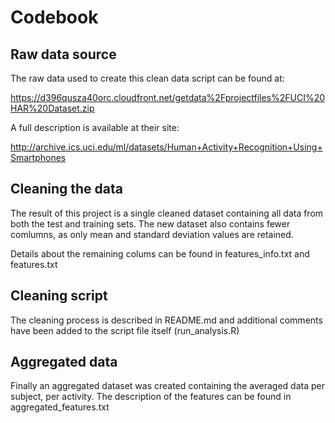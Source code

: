 # Codebook

## Raw data source

The raw data used to create this clean data script can be found at:

https://d396qusza40orc.cloudfront.net/getdata%2Fprojectfiles%2FUCI%20HAR%20Dataset.zip 

A full description is available at their site:

http://archive.ics.uci.edu/ml/datasets/Human+Activity+Recognition+Using+Smartphones 

## Cleaning the data

The result of this project is a single cleaned dataset containing all data from both the test and training sets.
The new dataset also contains fewer comlumns, as only mean and standard deviation values are retained.

Details about the remaining colums can be found in features_info.txt and features.txt

## Cleaning script

The cleaning process is described in README.md and additional comments have been added to the script file itself (run_analysis.R)

## Aggregated data

Finally an aggregated dataset was created containing the averaged data per subject, per activity. The description of the features can be found in aggregated_features.txt 
